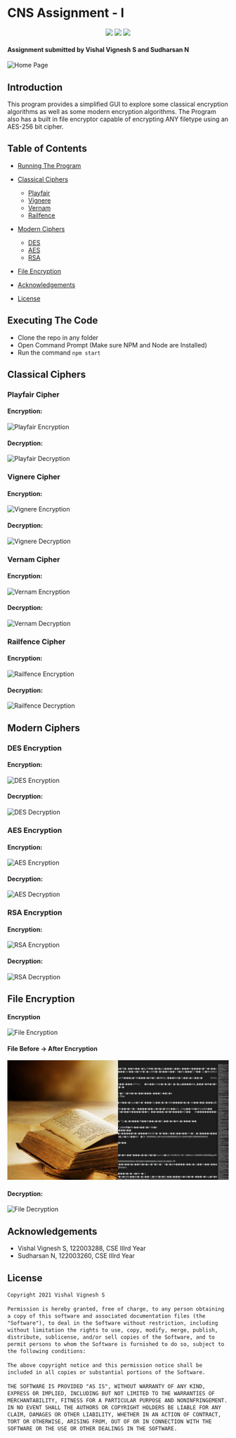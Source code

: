 # CNS Assignment - I
<p align="center">
    <a><img src="https://img.shields.io/badge/version-2.0-green"></a>
    <a><img src="https://img.shields.io/badge/build-passing-green" /></a>
    <a><img src="https://img.shields.io/badge/license-MIT-green"/></a>
</p>

#### Assignment submitted by Vishal Vignesh S and Sudharsan N

![Home Page](https://i.postimg.cc/76CVRDJM/home.png)

## Introduction
This program provides a simplified GUI to explore some classical encryption algorithms as well as some modern encryption algorithms. The Program also has a built in file encryptor capable of encrypting ANY filetype using an AES-256 bit cipher.

## Table of Contents

- [Running The Program](#Executing-The-Code)
- [Classical Ciphers](#Classical-Ciphers)
  - [Playfair](#playfair-cipher)
  - [Vignere](#Vignere-cipher)
  - [Vernam](#vernam-cipher)
  - [Railfence](#railfence-cipher)

- [Modern Ciphers](#modern-ciphers)
  - [DES](#des-encryption)
  - [AES](#aes-encryption)
  - [RSA](#rsa-encryption)

- [File Encryption](#file-encryption)
- [Acknowledgements](#Acknowledgements)
- [License](#license)


## Executing The Code

* Clone the repo in any folder
* Open Command Prompt (Make sure NPM and Node are Installed)
* Run the command `npm start`

## Classical Ciphers

### Playfair Cipher

#### Encryption:
![Playfair Encryption](https://i.postimg.cc/bYtgHyhq/playfair.png)
#### Decryption:
![Playfair Decryption](https://i.postimg.cc/KjB5ZNN1/playfair-dec.png)

### Vignere Cipher

#### Encryption:
![Vignere Encryption](https://i.postimg.cc/T1MrHb6f/vignere.png)
#### Decryption:
![Vignere Decryption](https://i.postimg.cc/ydSmPP2L/vignere-dec.png)

### Vernam Cipher

#### Encryption:
![Vernam Encryption](https://i.postimg.cc/nLWKB5Ss/vernam.png)
#### Decryption:
![Vernam Decryption](https://i.postimg.cc/yNxXJBj4/vernam-dec.png)

### Railfence Cipher

#### Encryption:
![Railfence Encryption](https://i.postimg.cc/xTGPh687/rail.png)
#### Decryption:
![Railfence Decryption](https://i.postimg.cc/hPRr2kDT/rail-dec.png)


## Modern Ciphers

### DES Encryption

#### Encryption:
![DES Encryption](https://i.postimg.cc/Bv7pNtbn/des.png)
#### Decryption:
![DES Decryption](https://i.postimg.cc/KY8QntZW/aes-256-dec.png)

### AES Encryption

#### Encryption:
![AES Encryption](https://i.postimg.cc/SxrD2gp8/aes-256.png)
#### Decryption:
![AES Decryption](https://i.postimg.cc/hPRr2kDT/rail-dec.png)

### RSA Encryption

#### Encryption:
![RSA Encryption](https://i.postimg.cc/Rh7cr0Sf/rsa-enc.png)
#### Decryption:
![RSA Decryption](https://i.postimg.cc/YCbzqj1z/rsa-dec.png)

## File Encryption

#### Encryption
![File Encryption](https://i.postimg.cc/TwmbmPWS/encryption.gif)
#### File Before -> After Encryption
![File State](https://github.com/vishalvignesh/cns-assignment/blob/main/img/file_state.png)
#### Decryption:
![File Decryption](https://i.postimg.cc/ZnSdLh8q/decryption.gif)

## Acknowledgements

* Vishal Vignesh S, 122003288, CSE IIIrd Year
* Sudharsan N, 122003260, CSE IIIrd Year

## License

```
Copyright 2021 Vishal Vignesh S

Permission is hereby granted, free of charge, to any person obtaining a copy of this software and associated documentation files (the "Software"), to deal in the Software without restriction, including without limitation the rights to use, copy, modify, merge, publish, distribute, sublicense, and/or sell copies of the Software, and to permit persons to whom the Software is furnished to do so, subject to the following conditions:

The above copyright notice and this permission notice shall be included in all copies or substantial portions of the Software.

THE SOFTWARE IS PROVIDED "AS IS", WITHOUT WARRANTY OF ANY KIND, EXPRESS OR IMPLIED, INCLUDING BUT NOT LIMITED TO THE WARRANTIES OF MERCHANTABILITY, FITNESS FOR A PARTICULAR PURPOSE AND NONINFRINGEMENT. IN NO EVENT SHALL THE AUTHORS OR COPYRIGHT HOLDERS BE LIABLE FOR ANY CLAIM, DAMAGES OR OTHER LIABILITY, WHETHER IN AN ACTION OF CONTRACT, TORT OR OTHERWISE, ARISING FROM, OUT OF OR IN CONNECTION WITH THE SOFTWARE OR THE USE OR OTHER DEALINGS IN THE SOFTWARE.
```